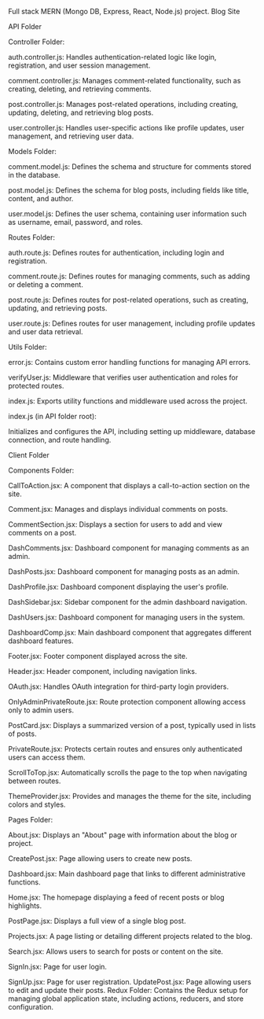 Full stack MERN (Mongo DB, Express, React, Node.js) project.
Blog Site

API Folder 

Controller Folder:

auth.controller.js: Handles authentication-related logic like login, registration, and user session management.

comment.controller.js: Manages comment-related functionality, such as creating, deleting, and retrieving comments.

post.controller.js: Manages post-related operations, including creating, updating, deleting, and retrieving blog posts.

user.controller.js: Handles user-specific actions like profile updates, user management, and retrieving user data.

Models Folder:

comment.model.js: Defines the schema and structure for comments stored in the database.

post.model.js: Defines the schema for blog posts, including fields like title, content, and author.

user.model.js: Defines the user schema, containing user information such as username, email, password, and roles.

Routes Folder:

auth.route.js: Defines routes for authentication, including login and registration.

comment.route.js: Defines routes for managing comments, such as adding or deleting a comment.

post.route.js: Defines routes for post-related operations, such as creating, updating, and retrieving posts.

user.route.js: Defines routes for user management, including profile updates and user data retrieval.

Utils Folder:

error.js: Contains custom error handling functions for managing API errors.

verifyUser.js: Middleware that verifies user authentication and roles for protected routes.

index.js: Exports utility functions and middleware used across the project.

index.js (in API folder root):

Initializes and configures the API, including setting up middleware, database connection, and route handling.

Client Folder

Components Folder:

CallToAction.jsx: A component that displays a call-to-action section on the site.

Comment.jsx: Manages and displays individual comments on posts.

CommentSection.jsx: Displays a section for users to add and view comments on a post.

DashComments.jsx: Dashboard component for managing comments as an admin.

DashPosts.jsx: Dashboard component for managing posts as an admin.

DashProfile.jsx: Dashboard component displaying the user's profile.

DashSidebar.jsx: Sidebar component for the admin dashboard navigation.

DashUsers.jsx: Dashboard component for managing users in the system.

DashboardComp.jsx: Main dashboard component that aggregates different dashboard features.

Footer.jsx: Footer component displayed across the site.

Header.jsx: Header component, including navigation links.

OAuth.jsx: Handles OAuth integration for third-party login providers.

OnlyAdminPrivateRoute.jsx: Route protection component allowing access only to admin users.

PostCard.jsx: Displays a summarized version of a post, typically used in lists of posts.

PrivateRoute.jsx: Protects certain routes and ensures only authenticated users can access them.

ScrollToTop.jsx: Automatically scrolls the page to the top when navigating between routes.

ThemeProvider.jsx: Provides and manages the theme for the site, including colors and styles.

Pages Folder:

About.jsx: Displays an "About" page with information about the blog or project.

CreatePost.jsx: Page allowing users to create new posts.

Dashboard.jsx: Main dashboard page that links to different administrative functions.

Home.jsx: The homepage displaying a feed of recent posts or blog highlights.

PostPage.jsx: Displays a full view of a single blog post.

Projects.jsx: A page listing or detailing different projects related to the blog.

Search.jsx: Allows users to search for posts or content on the site.

SignIn.jsx: Page for user login.

SignUp.jsx: Page for user registration.
UpdatePost.jsx: Page allowing users to edit and update their posts.
Redux Folder:
Contains the Redux setup for managing global application state, including actions, reducers, and store configuration.
